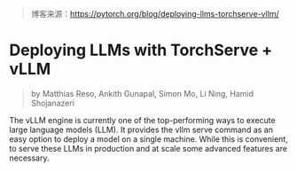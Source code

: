 > 博客来源：https://pytorch.org/blog/deploying-llms-torchserve-vllm/

# Deploying LLMs with TorchServe + vLLM

> by Matthias Reso, Ankith Gunapal, Simon Mo, Li Ning, Hamid Shojanazeri 

The vLLM engine is currently one of the top-performing ways to execute large language models (LLM). It provides the vllm serve command as an easy option to deploy a model on a single machine. While this is convenient, to serve these LLMs in production and at scale some advanced features are necessary.

